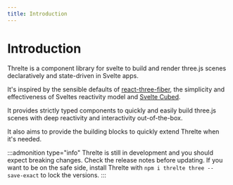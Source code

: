 ```yaml
---
title: Introduction
---
```


<script lang="ts">
import Introduction from '$examples/Introduction.svelte'
import ThrelteWrapper from '$examples/ThrelteWrapper.svelte'
</script>

# Introduction

Threlte is a component library for svelte to build and render three.js scenes declaratively and state-driven in Svelte apps.

<ThrelteWrapper>
  <Introduction />
</ThrelteWrapper>

It's inspired by the sensible defaults of [react-three-fiber](https://github.com/pmndrs/react-three-fiber), the simplicity and effectiveness of Sveltes reactivity model and [Svelte Cubed](https://github.com/Rich-Harris/svelte-cubed).

It provides strictly typed components to quickly and easily build three.js scenes with deep reactivity and interactivity out-of-the-box.

It also aims to provide the building blocks to quickly extend Threlte when it's needed.

:::admonition type="info"
Threlte is still in development and you should expect breaking changes. Check the release notes before updating. If you want to be on the safe side, install Threlte with `npm i threlte three --save-exact` to lock the versions.
:::
